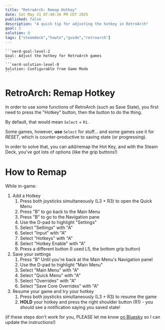 ```yaml
---
title: "RetroArch: Remap Hotkey"
date: Sat May 31 07:48:26 PM CDT 2025
published: false
description: "A quick tip for adjusting the hotkey in RetroArch"
goal: 2
solution: 0
tags: ["steamdeck","howto","guide","retroarch"]
---
```

````flare
```nerd-goal-level-2
Goal: Adjust the hotkey for RetroArch games
```
```nerd-solution-level-0
Solution: Configurable from Game Mode
```
````

# RetroArch: Remap Hotkey

In order to use some functions of RetroArch (such as Save State), you first need to press the "Hotkey" button, then the button to do the thing.

By default, that would mean `Select` + `R1`.

Some games, however, **use** `Select` for stuff... and some games use it for _RESET_, which is counter-productive to saving state (or progressing).

In order to solve that, you can add/remap the Hot Key, and with the Steam Deck, you've got lots of options (like the grip buttons!)

# How to Remap

While in-game:

1. Add a Hotkey
    1. Press both joysticks simultaneously (L3 + R3) to open the Quick Menu
    2. Press "B" to go back to the Main Menu
    3. Press "B" to go to the Navigation pane
    4. Use the D-pad to highlight "Settings"
    5. Select "Settings" with "A"
    6. Select "Input" with "A"
    7. Select "Hotkeys" with "A"
    8. Select "Hotkey Enable" with "A"
    9. Press a different button (I used L5, the bottom grip button)
2. Save your settings
    1. Press "B" Until you're back at the Main Menu's Navigation panel
    2. Use the D-pad to highlight "Main Menu"
    3. Select "Main Menu" with "A"
    4. Select "Quick Menu" with "A"
    5. Select "Overrides" with "A"
    6. Select "Save Core Overrides" with "A"
3. Resume your game and try your hotkey
    1. Press both joysticks simultaneously (L3 + R3) to resume the game
    2. **HOLD** your hotkey and press the right shoulder button (R1) - you should see a notification saying you saved state!

(if these steps don't work for you, PLEASE let me know [on Bluesky](https://bsky.app/profile/flare576.com) so I can update the instructions!)
